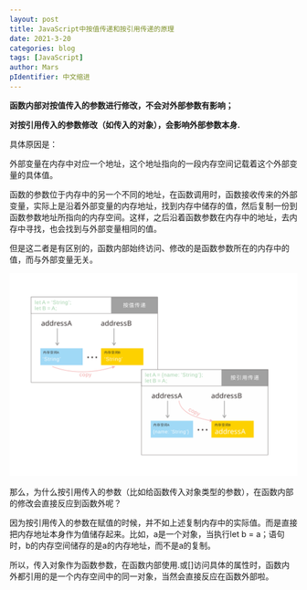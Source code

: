 ```yaml
---
layout: post
title: JavaScript中按值传递和按引用传递的原理
date: 2021-3-20
categories: blog
tags: [JavaScript]
author: Mars
pIdentifier: 中文缩进
---
```


**函数内部对按值传入的参数进行修改，不会对外部参数有影响；**

**对按引用传入的参数修改（如传入的对象），会影响外部参数本身.**

具体原因是：

外部变量在内存中对应一个地址，这个地址指向的一段内存空间记载着这个外部变量的具体值。

函数的参数位于内存中的另一个不同的地址，在函数调用时，函数接收传来的外部变量，实际上是沿着外部变量的内存地址，找到内存中储存的值，然后复制一份到函数参数地址所指向的内存空间。这样，之后沿着函数参数在内存中的地址，去内存中寻找，也会找到与外部变量相同的值。

但是这二者是有区别的，函数内部始终访问、修改的是函数参数所在的内存中的值，而与外部变量无关。

![按值传递与按引用传递](../assets/posts/20210320_1.svg)

那么，为什么按引用传入的参数（比如给函数传入对象类型的参数），在函数内部的修改会直接反应到函数外呢？

因为按引用传入的参数在赋值的时候，并不如上述复制内存中的实际值。而是直接把内存地址本身作为值储存起来。比如，a是一个对象，当执行let b = a；语句时，b的内存空间储存的是a的内存地址，而不是a的复制。

所以，传入对象作为函数参数，在函数内部使用.或[]访问具体的属性时，函数内外都引用的是一个内存空间中的同一对象，当然会直接反应在函数外部啦。

